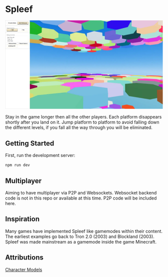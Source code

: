 # Spleef

![Game Image](public/img/game-preview.webp)

Stay in the game longer then all the other players. Each platform disappears shortly after you land on it. Jump platform to platform to avoid falling down the different levels, if you fall all the way through you will be eliminated.

## Getting Started

First, run the development server:

```bash
npm run dev
```

## Multiplayer

Aiming to have multiplayer via P2P and Websockets. Websocket backend code is not in this repo or available at this time. P2P code will be included here.

## Inspiration

Many games have implemented Spleef like gamemodes within their content. The earliest examples go back to Tron 2.0 (2003) and Blockland (2003). Spleef was made mainstream as a gamemode inside the game Minecraft.

## Attributions
[Character Models](https://quaternius.com/packs/ultimatemodularcharacters.html)